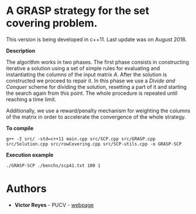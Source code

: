 # A GRASP strategy for the set covering problem.

This version is being developed in c++11. 
Last update was on August 2018.

**Description**

The algorithm works in two phases. The first phase consists in constructing iterative a solution using a set of simple rules for evaluating and instantiating the columns of the input matrix $A$. After the solution is constructed we proceed to repair it. In this phase we use a *Divide and Conquer* scheme for dividing the solution, resetting a part of it and starting the search again from this point. The whole procedure is repeated until reaching a time limit.

Additionally, we use a reward/penalty mechanism for weighting the columns of the matrix in order to accelerate the convergence of the whole strategy.

**To compile**
```
g++ -I src/ -std=c++11 main.cpp src/SCP.cpp src/GRASP.cpp src/Solution.cpp src/rowCovering.cpp src/SCP-utils.cpp -o GRASP-SCP
```

**Execution example**

```
./GRASP-SCP ./benchs/scp41.txt 100 1
```
 
# Authors

* **Victor Reyes** - PUCV - [webpage](https://sites.google.com/view/csvictor-reyes)
 
